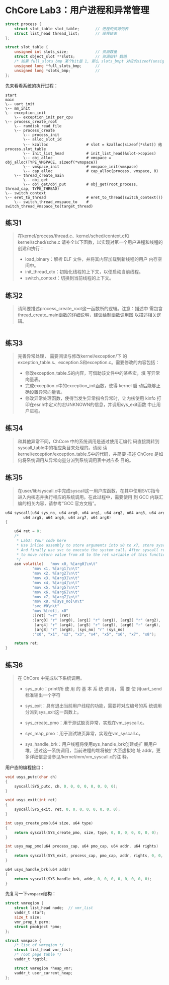 # ChCore Lab3：用户进程和异常管理





```c
struct process {
	struct slot_table slot_table; 		// 进程的资源列表
	struct list_head thread_list;		// 线程链表
};

struct slot_table {
	unsigned int slots_size;			// 资源数量
	struct object_slot **slots;			// 资源指针 数组
	/* 如果 full_slots_bmp 某个bit是 1, 那么 slots_bmpt 对应的sizeof(unsigned long)个bits都置位 */
	unsigned long *full_slots_bmp;		//
	unsigned long *slots_bmp;			// 
};
```





先来看看系统的执行过程：

```shell
start
main
\-- uart_init
\-- mm_init
\-- exception_init
	\-- exception_init_per_cpu
\-- process_create_root
	\-- ramdisk_read_file
	\-- process_create
    	\-- process_init
    	\-- alloc_slot_id
    	\-- kzalloc					# slot = kzalloc(sizeof(*slot)) 给process.slot_table
    	\-- init_list_head			# init_list_head(&slot->copies)
    	\-- obj_alloc				# vmspace = obj_alloc(TYPE_VMSPACE, sizeof(*vmspace))
    	\-- vmspace_init			# vmspace_init(vmspace)
    	\-- cap_alloc				# cap_alloc(process, vmspace, 0)
    \-- thread_create_main
    	\-- obj_get
    	\-- obj_get/obj_put			# obj_get(root_process, thread_cap, TYPE_THREAD)
\-- switch_context
\-- eret_to_thread					# eret_to_thread(switch_context())
	\-- switch_thread_vmspace_to	# switch_thread_vmspace_to(target_thread)
```





 

## 练习1

> 在kernel/process/thread.c、kernel/sched/context.c和kernel/sched/sche.c 请补全以下函数，以实现对第一个用户进程和线程的创建和执行：
>
> * load_binary：解析 ELF 文件，并将其内容加载到新线程的用户 内存空间中。
> * init_thread_ctx：初始化线程的上下文，以便启动当前线程。
> * switch_context：切换到当前线程的上下文。







## 练习2

> 请简要描述process_create_root这一函数所的逻辑。注意：描述中 需包含thread_create_main函数的详细说明，建议绘制函数调用图 以描述相关逻辑。



```gr
```





## 练习3

> 完善异常处理， 需要阅读与修改kernel/exception/下 的exception_table.s、exception.S和exception.c。需要修改的内容包括：
>
> * 修改exception_table.S的内容，可借助该文件中的某些宏，填 写异常向量表。
> * 完成exception.c中的exception_init函数，使得 kernel 启 动后能够正确设置异常向量表。
> * 修改异常处理函数，使得当发生异常指令异常时，让内核使用 kinfo 打印在esr.h中定义的宏UNKNOWN的信息，并调用sys_exit函数 中止用户进程。











## 练习4

> 和其他异常不同，ChCore 中的系统调用是通过使用汇编代 码直接跳转到syscall_table中的相应条目来处理的。请阅 读kernel/exception/exception_table.S中的代码，并简要 描述 ChCore 是如何将系统调用从异常向量分派到系统调用表中对应条 目的。











## 练习5

> 在user/lib/syscall.c中完成syscall这一用户库函数，在其中使用SVC指令进入内核态并执行相应的系统调用。在此过程中，需要使用 到 GCC 内联汇编的相关内容，请参考“GCC 官方文档”。



```c
u64 syscall(u64 sys_no, u64 arg0, u64 arg1, u64 arg2, u64 arg3, u64 arg4,
	    u64 arg5, u64 arg6, u64 arg7, u64 arg8)
{

	u64 ret = 0;
	/*
	 * Lab3: Your code here
	 * Use inline assembly to store arguments into x0 to x7, store syscall number to x8,
	 * And finally use svc to execute the system call. After syscall returned, don't forget
	 * to move return value from x0 to the ret variable of this function
	 */
	asm volatile(	"mov x0, %[arg0]\n\t"
			"mov x1, %[arg1]\n\t"
			"mov x2, %[arg2]\n\t"
			"mov x3, %[arg3]\n\t"
			"mov x4, %[arg4]\n\t"
			"mov x5, %[arg5]\n\t"
			"mov x6, %[arg6]\n\t"
			"mov x7, %[arg7]\n\t"
			"mov x8, %[sys_no]\n\t"
			"svc #0\n\t"
			"mov %[ret], x0"
			:[ret] "=r" (ret)
			:[arg0] "r" (arg0), [arg1] "r" (arg1), [arg2] "r" (arg2), [arg3] "r" (arg3),
			 [arg4] "r" (arg4), [arg5] "r" (arg5), [arg6] "r" (arg6), [arg7] "r" (arg7),
			 [arg8] "r" (arg8), [sys_no] "r" (sys_no)
			:"x0", "x1", "x2", "x3", "x4", "x5", "x6", "x7", "x8");

	return ret;
}
```







## 练习6

> 在 ChCore 中完成以下系统调用。
>
> * sys_putc：printf所 使 用 的 基 本 系 统 调 用， 需 要 使 用uart_send标准输出一个字符
>
> * sys_exit：具有退出当前用户线程的功能，需要将对应编号的系 统调用分派到sys_exit这一函数上。
> * sys_create_pmo：用于测试缺页异常，实现在vm_syscall.c。
> * sys_map_pmo：用于测试缺页异常，实现在vm_syscall.c。
> * sys_handle_brk：用户线程将使用sys_handle_brk创建或扩 展用户堆。通过这一系统调用，当前进程的堆将被扩大至虚拟地 址 addr。更多详细信息请参见/kernel/mm/vm_syscall.c的注 释。



用户态的编程接口：

```c
void usys_putc(char ch)
{
	syscall(SYS_putc, ch, 0, 0, 0, 0, 0, 0, 0, 0);
}

void usys_exit(int ret)
{
	syscall(SYS_exit, ret, 0, 0, 0, 0, 0, 0, 0, 0);
}

int usys_create_pmo(u64 size, u64 type)
{
	return syscall(SYS_create_pmo, size, type, 0, 0, 0, 0, 0, 0, 0);
}

int usys_map_pmo(u64 process_cap, u64 pmo_cap, u64 addr, u64 rights)
{
	return syscall(SYS_exit, process_cap, pmo_cap, addr, rights, 0, 0, 0, 0, 0);
}

u64 usys_handle_brk(u64 addr)
{
	return syscall(SYS_handle_brk, addr, 0, 0, 0, 0, 0, 0, 0, 0);
}
```



先复习一下`vmspace`结构：

```c
struct vmregion {
	struct list_head node;	// vmr_list
	vaddr_t start;
	size_t size;
	vmr_prop_t perm;
	struct pmobject *pmo;
};

struct vmspace {
	/* list of vmregion */
	struct list_head vmr_list;
	/* root page table */
	vaddr_t *pgtbl;

	struct vmregion *heap_vmr;
	vaddr_t user_current_heap;
};
```

